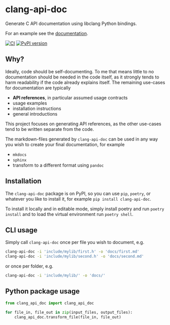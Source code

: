 clang-api-doc
=============================

Generate C API documentation using libclang Python bindings.

For an example see the [documentation](https://clang-api-doc.readthedocs.io).

[![CI](https://github.com/GPMueller/clang-api-doc/actions/workflows/ci.yml/badge.svg)](https://github.com/GPMueller/clang-api-doc/actions/workflows/ci.yml)
[![PyPI version](https://badge.fury.io/py/clang-api-doc.svg)](https://badge.fury.io/py/clang-api-doc)


Why?
-----------------------------

Ideally, code should be self-documenting. To me that means little to no documentation should be needed in
the code itself, as it strongly tends to harm readability if the code already explains itself. The
remaining use-cases for documentation are typically
 - **API references**, in particular assumed usage contracts
 - usage examples
 - installation instructions
 - general introductions

This project focuses on generating API references, as the other use-cases tend to be written separate from
the code.

The markdown-files generated by `clang-api-doc` can be used in any way you wish to create your final
documentation, for example
- `mkdocs`
- `sphinx`
- transform to a different format using `pandoc`


Installation
-----------------------------

The `clang-api-doc` package is on PyPI, so you can use `pip`, `poetry`, or whatever you like to install it,
for example `pip install clang-api-doc`.

To install it locally and in editable mode, simply install poetry and run `poetry install` and to load the
virtual environment run `poetry shell`.


CLI usage
-----------------------------

Simply call `clang-api-doc` once per file you wish to document, e.g.

```bash
clang-api-doc -i 'include/mylib/first.h' -o 'docs/first.md'
clang-api-doc -i 'include/mylib/second.h' -o 'docs/second.md'
```

or once per folder, e.g.

```bash
clang-api-doc -i 'include/mylib/' -o 'docs/'
```


Python package usage
-----------------------------

```python
from clang_api_doc import clang_api_doc

for file_in, file_out in zip(input_files, output_files):
    clang_api_doc.transform_file(file_in, file_out)
```